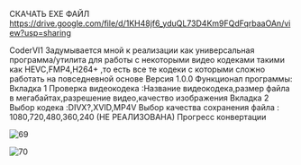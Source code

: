 СКАЧАТЬ EXE ФАЙЛ  https://drive.google.com/file/d/1KH48jf6_yduQL73D4Km9FQdFqrbaaOAn/view?usp=sharing


СoderVI1 Задумывается мной к реализации как универсальная программа/утилита для работы с некоторыми видео кодеками такими как HEVC,FMP4,H264+ ,то есть все те кодеки с которыми сложно работать на повседневной основе 
Версия 1.0.0
Функционал программы:
Вкладка 1
Проверка видеокодека :Название видеокодека,размер файла в мегабайтах,разрешение видео,качество изображения 
Вкладка 2 
Выбор кодека :DIVX?,XVID,MP4V 
Выбор качества сохранения файла : 1080,720,480,360,240  (НЕ РЕАЛИЗОВАНА)
Прогресс конвертации

![69](https://github.com/fo0bas/coderVI1/assets/158994442/7f04fb17-1b03-463c-b74e-aa90cbb45798)

![70](https://github.com/fo0bas/coderVI1/assets/158994442/2b2e8633-cac7-4024-9724-516a1eceb8a7)
